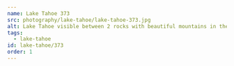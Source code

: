 ```yaml
---
name: Lake Tahoe 373
src: photography/lake-tahoe/lake-tahoe-373.jpg
alt: Lake Tahoe visible between 2 rocks with beautiful mountains in the background.
tags: 
  - lake-tahoe
id: lake-tahoe/373
order: 1
---
```

